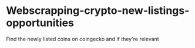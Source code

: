 # Webscrapping-crypto-new-listings-opportunities
Find the newly listed  coins on coingecko and if they're relevant
